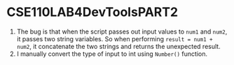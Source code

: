 # CSE110LAB4DevToolsPART2

1. The bug is that when the script passes out input values to `num1` and `num2`, it passes two string variables. So when performing `result = num1 + num2`, it concatenate the two strings and returns the unexpected result.
1. I manually convert the type of input to int using `Number()` function.